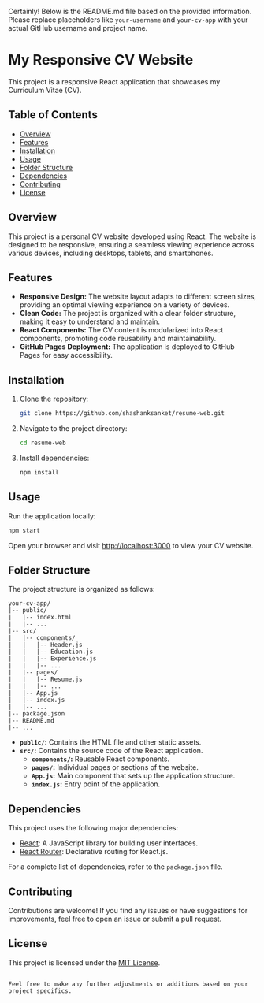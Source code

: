 Certainly! Below is the README.md file based on the provided information. Please replace placeholders like `your-username` and `your-cv-app` with your actual GitHub username and project name.

# My Responsive CV Website

This project is a responsive React application that showcases my Curriculum Vitae (CV).

## Table of Contents
- [Overview](#overview)
- [Features](#features)
- [Installation](#installation)
- [Usage](#usage)
- [Folder Structure](#folder-structure)
- [Dependencies](#dependencies)
- [Contributing](#contributing)
- [License](#license)

## Overview

This project is a personal CV website developed using React. The website is designed to be responsive, ensuring a seamless viewing experience across various devices, including desktops, tablets, and smartphones.

## Features

- **Responsive Design:** The website layout adapts to different screen sizes, providing an optimal viewing experience on a variety of devices.
- **Clean Code:** The project is organized with a clear folder structure, making it easy to understand and maintain.
- **React Components:** The CV content is modularized into React components, promoting code reusability and maintainability.
- **GitHub Pages Deployment:** The application is deployed to GitHub Pages for easy accessibility.

## Installation

1. Clone the repository:
   ```bash
   git clone https://github.com/shashanksanket/resume-web.git
   ```

2. Navigate to the project directory:
   ```bash
   cd resume-web
   ```

3. Install dependencies:
   ```bash
   npm install
   ```

## Usage

Run the application locally:

```bash
npm start
```

Open your browser and visit [http://localhost:3000](http://localhost:3000) to view your CV website.

## Folder Structure

The project structure is organized as follows:

```
your-cv-app/
|-- public/
|   |-- index.html
|   |-- ...
|-- src/
|   |-- components/
|   |   |-- Header.js
|   |   |-- Education.js
|   |   |-- Experience.js
|   |   |-- ...
|   |-- pages/
|   |   |-- Resume.js
|   |   |-- ...
|   |-- App.js
|   |-- index.js
|   |-- ...
|-- package.json
|-- README.md
|-- ...
```

- **`public/`:** Contains the HTML file and other static assets.
- **`src/`:** Contains the source code of the React application.
  - **`components/`:** Reusable React components.
  - **`pages/`:** Individual pages or sections of the website.
  - **`App.js`:** Main component that sets up the application structure.
  - **`index.js`:** Entry point of the application.

## Dependencies

This project uses the following major dependencies:

- [React](https://reactjs.org/): A JavaScript library for building user interfaces.
- [React Router](https://reactrouter.com/): Declarative routing for React.js.

For a complete list of dependencies, refer to the `package.json` file.

## Contributing

Contributions are welcome! If you find any issues or have suggestions for improvements, feel free to open an issue or submit a pull request.

## License

This project is licensed under the [MIT License](LICENSE).
```

Feel free to make any further adjustments or additions based on your project specifics.
